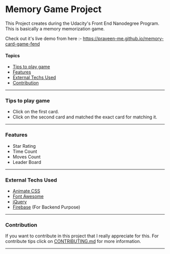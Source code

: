 # Memory Game Project

This Project creates during the Udacity's Front End Nanodegree Program. This is basically a memory memorization game.

Check out it's live demo from here :- https://praveen-me.github.io/memory-card-game-fend

#### Topics
* [Tips to play game](#Tips-to-play-game)
* [Features](#features)
* [External Techs Used](#external-techs-used)
* [Contribution](#contribution)

***
### Tips to play game 
* Click on the first card.
* Click on the second card and matched the exact card for matching it.
***

### Features 
* Star Rating
* Time Count
* Moves Count
* Leader Board
***

### External Techs Used
* [Animate CSS](https://daneden.github.io/animate.css/)
* [Font Awesome](fontawesome.com)
* [jQuery](https://jquery.com)
* [Firebase](https://console.firebase.google.com) (For Backend Purpose)
***

### Contribution
If you want to contribute in this project that I really appreciate for this. For contribute tips click on [CONTRIBUTING.md](CONTRIBUTING.md) for more information.
***


